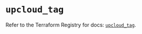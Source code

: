# `upcloud_tag`

Refer to the Terraform Registry for docs: [`upcloud_tag`](https://registry.terraform.io/providers/upcloudltd/upcloud/5.26.0/docs/resources/tag).
